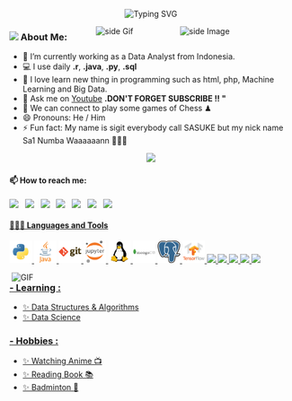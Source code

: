 <p align="center">
                 <img src="https://readme-typing-svg.demolab.com?font=Berkshire+Swash&size=38&duration=1000&pause=1000&color=000000&center=true&vCenter=true&multiline=true&width=700&height=160&lines=Hy%2C+My+name+is+Sigit+Ari+Setiawan;Call+Me+Sa1+Sensei;Welcome+To+My+Profile" alt="Typing SVG" />
</p>


<img src="https://github.com/sciencepal/sciencepal/blob/master/assets/life_balance.gif" alt="side Image" align="right" width="200" height="auto" />
<a href="https://ko-fi.com/sciencepal"> <img src="https://media3.giphy.com/media/ZEB6yFbLnhyQf7g3hn/giphy.gif" alt="side Gif" align="right" width="150" height="auto"/> </a>

### <img src="https://github.com/TheDudeThatCode/TheDudeThatCode/blob/master/Assets/Developer.gif" width="45" /> About Me:
  - 🔭 I’m currently working as a Data Analyst from Indonesia.
  - 💻 I use daily **.r**, **.java**, **.py**,  **.sql**
  - 🌱 I love learn new thing in programming such as html, php, Machine Learning and Big Data.
  - 💬 Ask me on [Youtube](https://www.youtube.com/@sa1-sensei/featured) **.DON'T FORGET SUBSCRIBE !! "**
  - 👯 We can connect to play some games of Chess ♟
  - 😄 Pronouns: He / Him
  - ⚡ Fun fact: My name is sigit everybody call SASUKE but my nick name Sa1 Numba Waaaaaann 👻👻👻


<p align="center"> 
  <img src="https://image.spreadshirtmedia.com/image-server/v1/mp/compositions/T210A1PA4301PT17X40Y32D1024980722W25031H30038/views/1,width=550,height=550,appearanceId=1,backgroundColor=FFFFFF,noPt=true/programming-code-funny-mens-t-shirt.jpg"/>
</p>
  
  #### 📫 How to reach me:
  
  [<img src="https://upload.wikimedia.org/wikipedia/commons/8/83/Steam_icon_logo.svg" width="3.5%"/>](https://steamcommunity.com/id/sa1sensei)  &nbsp; 
  [<img src="https://github.com/sciencepal/sciencepal/blob/master/assets/discord-round.svg" width="3.5%"/>](https://discord.gg/3SaXr9XwMW)  &nbsp; 
  [<img src="https://img.icons8.com/color/48/000000/twitter.png" width="3.5%"/>](https://twitter.com/SigitAri_S)  &nbsp; 
  [<img src="https://img.icons8.com/color/48/000000/linkedin.png" width="3.5%"/>](https://www.linkedin.com/in/sigitari-setiawan/)  &nbsp; 
  [<img src="https://img.icons8.com/fluent/48/000000/facebook-new.png" width="3.5%"/>](https://web.facebook.com/sa1senseii/)  &nbsp; 
  [<img src="https://img.icons8.com/fluent/48/000000/instagram-new.png" width="3.5%"/>](https://www.instagram.com/sa1_sensei/)  &nbsp; <a href="mailto:sigitarisetiawan1@gmail.com"> <img src="https://img.icons8.com/fluent/48/000000/gmail.png" width="3.5%"/>
  
  #### 👨🏻‍💻 Languages and Tools <br />

  <code><img height="40" src="https://raw.githubusercontent.com/github/explore/80688e429a7d4ef2fca1e82350fe8e3517d3494d/topics/python/python.png"></code>
  <code><img height="40" src="https://raw.githubusercontent.com/github/explore/80688e429a7d4ef2fca1e82350fe8e3517d3494d/topics/java/java.png"></code>
  <code><img height="40" src="https://raw.githubusercontent.com/github/explore/80688e429a7d4ef2fca1e82350fe8e3517d3494d/topics/git/git.png"></code>
  <code><img height="40" src="https://raw.githubusercontent.com/github/explore/80688e429a7d4ef2fca1e82350fe8e3517d3494d/topics/jupyter-notebook/jupyter-notebook.png"></code>
  <code><img height="40" src="https://raw.githubusercontent.com/github/explore/80688e429a7d4ef2fca1e82350fe8e3517d3494d/topics/linux/linux.png"></code>
  <code><img height="40" src="https://raw.githubusercontent.com/github/explore/80688e429a7d4ef2fca1e82350fe8e3517d3494d/topics/mongodb/mongodb.png"></code>
  <code><img height="40" src="https://raw.githubusercontent.com/github/explore/80688e429a7d4ef2fca1e82350fe8e3517d3494d/topics/postgresql/postgresql.png"></code>
  <code><img height="40" src="https://raw.githubusercontent.com/github/explore/80688e429a7d4ef2fca1e82350fe8e3517d3494d/topics/tensorflow/tensorflow.png"></code>
  <code><img height="40" src="https://www.freepnglogos.com/uploads/android-logo-png/android-logo-0.png"></code>
  <code><img height="40" src="https://cdn-icons-png.flaticon.com/512/906/906324.png"></code>
  <code><img height="40" src="https://w7.pngwing.com/pngs/640/199/png-transparent-javascript-logo-html-javascript-logo-angle-text-rectangle-thumbnail.png"></code>
  <code><img height="40" src="https://w7.pngwing.com/pngs/201/90/png-transparent-logo-html-html5.png"></code>
  <code><img height="40" src="https://w7.pngwing.com/pngs/696/424/png-transparent-logo-css-css3-thumbnail.png"></code>
  
  
  
  
  <img hight="400" width="500" alt="GIF" align="right" src="https://github.com/Xx-Ashutosh-xX/Xx-Ashutosh-xX/blob/master/assets/1936.gif">

### - Learning :
- ✨ Data Structures & Algorithms
- ✨ Data Science

### - Hobbies : 
- ✨ Watching Anime 📺
- ✨ Reading Book 📚
- ✨ Badminton 🏸
</br>
 
